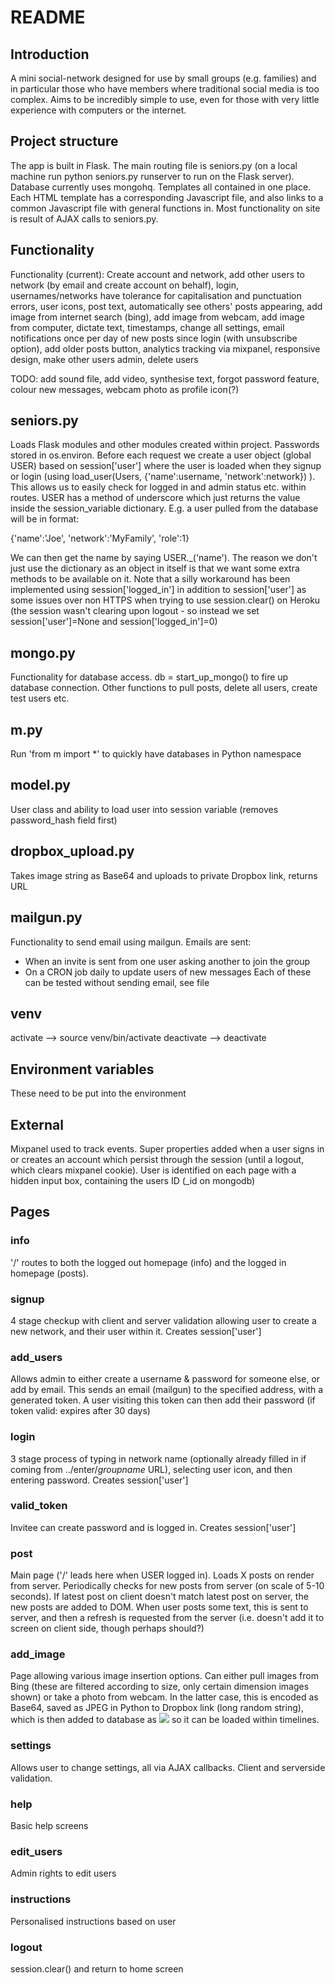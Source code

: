 # README

## Introduction
A mini social-network designed for use by small groups (e.g. families) and in particular those who have members where traditional social media is too complex. Aims to be incredibly simple to use, even for those with very little experience with computers or the internet.

## Project structure
The app is built in Flask. The main routing file is seniors.py (on a local machine run python seniors.py runserver to run on the Flask server). Database currently uses mongohq. Templates all contained in one place. Each HTML template has a corresponding Javascript file, and also links to a common Javascript file with general functions in. Most functionality on site is result of AJAX calls to seniors.py.

## Functionality
Functionality (current): Create account and network, add other users to network (by email and create account on behalf), login, usernames/networks have tolerance for capitalisation and punctuation errors, user icons, post text, automatically see others' posts appearing, add image from internet search (bing), add image from webcam, add image from computer, dictate text, timestamps, change all settings, email notifications once per day of new posts since login (with unsubscribe option), add older posts button, analytics tracking via mixpanel, responsive design, make other users admin, delete users

TODO: add sound file, add video, synthesise text, forgot password feature, colour new messages, webcam photo as profile icon(?)

## seniors.py
Loads Flask modules and other modules created within project. Passwords stored in os.environ. Before each request we create a user object (global USER) based on session['user'] where the user is loaded when they signup or login (using load_user(Users, {'name':username, 'network':network}) ). This allows us to easily check for logged in and admin status etc. within routes. USER has a method of underscore which just returns the value inside the session_variable dictionary. E.g. a user pulled from the database will be in format:

{'name':'Joe', 'network':'MyFamily', 'role':1}

We can then get the name by saying USER._('name'). The reason we don't just use the dictionary as an object in itself is that we want some extra methods to be available on it. Note that a silly workaround has been implemented using session['logged_in'] in addition to session['user'] as some issues over non HTTPS when trying to use session.clear() on Heroku (the session wasn't clearing upon logout - so instead we set session['user']=None and session['logged_in']=0)

## mongo.py
Functionality for database access. db = start_up_mongo() to fire up database connection. Other functions to pull posts, delete all users, create test users etc.

## m.py
Run 'from m import *' to quickly have databases in Python namespace

## model.py
User class and ability to load user into session variable (removes password_hash field first)

## dropbox_upload.py
Takes image string as Base64 and uploads to private Dropbox link, returns URL

## mailgun.py
Functionality to send email using mailgun. Emails are sent:
* When an invite is sent from one user asking another to join the group
* On a CRON job daily to update users of new messages
Each of these can be tested without sending email, see file

## venv
activate --> source venv/bin/activate
deactivate --> deactivate

## Environment variables
These need to be put into the environment

## External
Mixpanel used to track events. Super properties added when a user signs in or creates an account which persist through the session (until a logout, which clears mixpanel cookie). User is identified on each page with a hidden input box, containing the users ID (_id on mongodb)

## Pages
### info
'/' routes to both the logged out homepage (info) and the logged in homepage (posts).

### signup
4 stage checkup with client and server validation allowing user to create a new network, and their user within it. Creates session['user']

### add_users
Allows admin to either create a username & password for someone else, or add by email. This sends an email (mailgun) to the specified address, with a generated token. A user visiting this token can then add their password (if token valid: expires after 30 days)

### login
3 stage process of typing in network name (optionally already filled in if coming from ../enter/_groupname_ URL), selecting user icon, and then entering password. Creates session['user']

### valid_token
Invitee can create password and is logged in. Creates session['user']

### post
Main page ('/' leads here when USER logged in). Loads X posts on render from server. Periodically checks for new posts from server (on scale of 5-10 seconds). If latest post on client doesn't match latest post on server, the new posts are added to DOM. When user posts some text, this is sent to server, and then a refresh is requested from the server (i.e. doesn't add it to screen on client side, though perhaps should?)

### add_image
Page allowing various image insertion options. Can either pull images from Bing (these are filtered according to size, only certain dimension images shown) or take a photo from webcam. In the latter case, this is encoded as Base64, saved as JPEG in Python to Dropbox link (long random string), which is then added to database as <img src=...> so it can be loaded within timelines.

### settings
Allows user to change settings, all via AJAX callbacks. Client and serverside validation.

### help
Basic help screens

### edit_users
Admin rights to edit users

### instructions
Personalised instructions based on user

### logout
session.clear() and return to home screen
